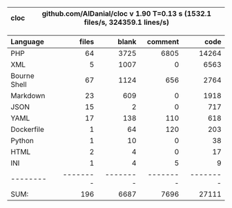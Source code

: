 
cloc|github.com/AlDanial/cloc v 1.90  T=0.13 s (1532.1 files/s, 324359.1 lines/s)
--- | ---

Language|files|blank|comment|code
:-------|-------:|-------:|-------:|-------:
PHP|64|3725|6805|14264
XML|5|1007|0|6563
Bourne Shell|67|1124|656|2764
Markdown|23|609|0|1918
JSON|15|2|0|717
YAML|17|138|110|618
Dockerfile|1|64|120|203
Python|1|10|0|38
HTML|2|4|0|17
INI|1|4|5|9
--------|--------|--------|--------|--------
SUM:|196|6687|7696|27111
